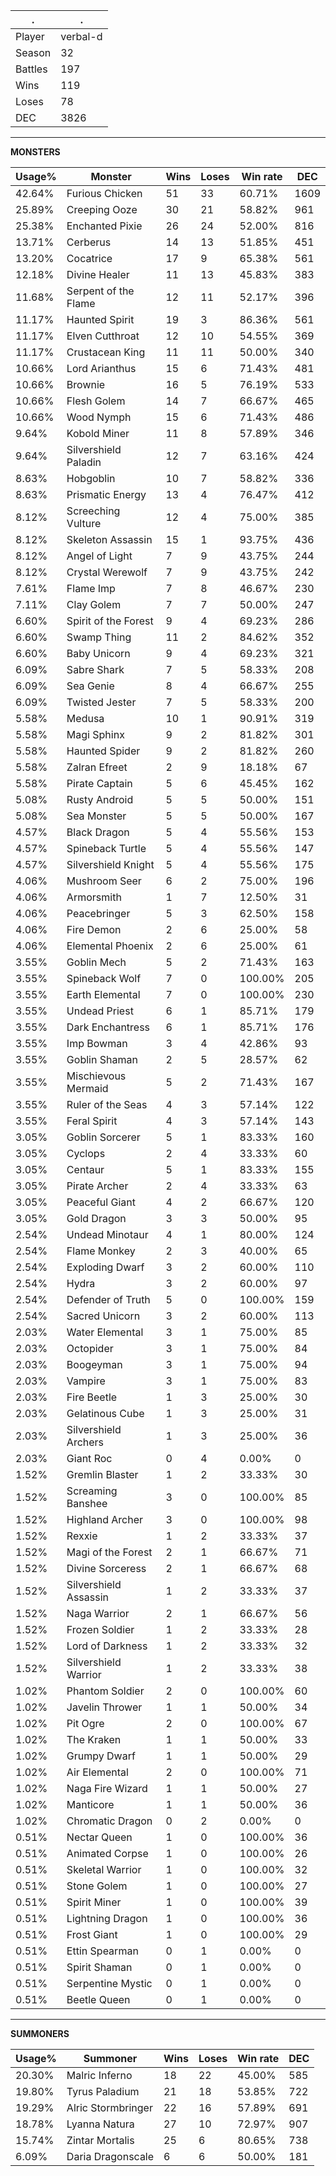 .|.
|-|-
Player|verbal-d
Season|32
Battles|197
Wins|119
Loses|78
DEC|3826

---
**MONSTERS**

Usage%|Monster|Wins|Loses|Win rate|DEC|
-|-|-|-|-|-|
42.64%|Furious Chicken|51|33|60.71%|1609|
25.89%|Creeping Ooze|30|21|58.82%|961|
25.38%|Enchanted Pixie|26|24|52.00%|816|
13.71%|Cerberus|14|13|51.85%|451|
13.20%|Cocatrice|17|9|65.38%|561|
12.18%|Divine Healer|11|13|45.83%|383|
11.68%|Serpent of the Flame|12|11|52.17%|396|
11.17%|Haunted Spirit|19|3|86.36%|561|
11.17%|Elven Cutthroat|12|10|54.55%|369|
11.17%|Crustacean King|11|11|50.00%|340|
10.66%|Lord Arianthus|15|6|71.43%|481|
10.66%|Brownie|16|5|76.19%|533|
10.66%|Flesh Golem|14|7|66.67%|465|
10.66%|Wood Nymph|15|6|71.43%|486|
9.64%|Kobold Miner|11|8|57.89%|346|
9.64%|Silvershield Paladin|12|7|63.16%|424|
8.63%|Hobgoblin|10|7|58.82%|336|
8.63%|Prismatic Energy|13|4|76.47%|412|
8.12%|Screeching Vulture|12|4|75.00%|385|
8.12%|Skeleton Assassin|15|1|93.75%|436|
8.12%|Angel of Light|7|9|43.75%|244|
8.12%|Crystal Werewolf|7|9|43.75%|242|
7.61%|Flame Imp|7|8|46.67%|230|
7.11%|Clay Golem|7|7|50.00%|247|
6.60%|Spirit of the Forest|9|4|69.23%|286|
6.60%|Swamp Thing|11|2|84.62%|352|
6.60%|Baby Unicorn|9|4|69.23%|321|
6.09%|Sabre Shark|7|5|58.33%|208|
6.09%|Sea Genie|8|4|66.67%|255|
6.09%|Twisted Jester|7|5|58.33%|200|
5.58%|Medusa|10|1|90.91%|319|
5.58%|Magi Sphinx|9|2|81.82%|301|
5.58%|Haunted Spider|9|2|81.82%|260|
5.58%|Zalran Efreet|2|9|18.18%|67|
5.58%|Pirate Captain|5|6|45.45%|162|
5.08%|Rusty Android|5|5|50.00%|151|
5.08%|Sea Monster|5|5|50.00%|167|
4.57%|Black Dragon|5|4|55.56%|153|
4.57%|Spineback Turtle|5|4|55.56%|147|
4.57%|Silvershield Knight|5|4|55.56%|175|
4.06%|Mushroom Seer|6|2|75.00%|196|
4.06%|Armorsmith|1|7|12.50%|31|
4.06%|Peacebringer|5|3|62.50%|158|
4.06%|Fire Demon|2|6|25.00%|58|
4.06%|Elemental Phoenix|2|6|25.00%|61|
3.55%|Goblin Mech|5|2|71.43%|163|
3.55%|Spineback Wolf|7|0|100.00%|205|
3.55%|Earth Elemental|7|0|100.00%|230|
3.55%|Undead Priest|6|1|85.71%|179|
3.55%|Dark Enchantress|6|1|85.71%|176|
3.55%|Imp Bowman|3|4|42.86%|93|
3.55%|Goblin Shaman|2|5|28.57%|62|
3.55%|Mischievous Mermaid|5|2|71.43%|167|
3.55%|Ruler of the Seas|4|3|57.14%|122|
3.55%|Feral Spirit|4|3|57.14%|143|
3.05%|Goblin Sorcerer|5|1|83.33%|160|
3.05%|Cyclops|2|4|33.33%|60|
3.05%|Centaur|5|1|83.33%|155|
3.05%|Pirate Archer|2|4|33.33%|63|
3.05%|Peaceful Giant|4|2|66.67%|120|
3.05%|Gold Dragon|3|3|50.00%|95|
2.54%|Undead Minotaur|4|1|80.00%|124|
2.54%|Flame Monkey|2|3|40.00%|65|
2.54%|Exploding Dwarf|3|2|60.00%|110|
2.54%|Hydra|3|2|60.00%|97|
2.54%|Defender of Truth|5|0|100.00%|159|
2.54%|Sacred Unicorn|3|2|60.00%|113|
2.03%|Water Elemental|3|1|75.00%|85|
2.03%|Octopider|3|1|75.00%|84|
2.03%|Boogeyman|3|1|75.00%|94|
2.03%|Vampire|3|1|75.00%|83|
2.03%|Fire Beetle|1|3|25.00%|30|
2.03%|Gelatinous Cube|1|3|25.00%|31|
2.03%|Silvershield Archers|1|3|25.00%|36|
2.03%|Giant Roc|0|4|0.00%|0|
1.52%|Gremlin Blaster|1|2|33.33%|30|
1.52%|Screaming Banshee|3|0|100.00%|85|
1.52%|Highland Archer|3|0|100.00%|98|
1.52%|Rexxie|1|2|33.33%|37|
1.52%|Magi of the Forest|2|1|66.67%|71|
1.52%|Divine Sorceress|2|1|66.67%|68|
1.52%|Silvershield Assassin|1|2|33.33%|37|
1.52%|Naga Warrior|2|1|66.67%|56|
1.52%|Frozen Soldier|1|2|33.33%|28|
1.52%|Lord of Darkness|1|2|33.33%|32|
1.52%|Silvershield Warrior|1|2|33.33%|38|
1.02%|Phantom Soldier|2|0|100.00%|60|
1.02%|Javelin Thrower|1|1|50.00%|34|
1.02%|Pit Ogre|2|0|100.00%|67|
1.02%|The Kraken|1|1|50.00%|33|
1.02%|Grumpy Dwarf|1|1|50.00%|29|
1.02%|Air Elemental|2|0|100.00%|71|
1.02%|Naga Fire Wizard|1|1|50.00%|27|
1.02%|Manticore|1|1|50.00%|36|
1.02%|Chromatic Dragon|0|2|0.00%|0|
0.51%|Nectar Queen|1|0|100.00%|36|
0.51%|Animated Corpse|1|0|100.00%|26|
0.51%|Skeletal Warrior|1|0|100.00%|32|
0.51%|Stone Golem|1|0|100.00%|27|
0.51%|Spirit Miner|1|0|100.00%|39|
0.51%|Lightning Dragon|1|0|100.00%|36|
0.51%|Frost Giant|1|0|100.00%|29|
0.51%|Ettin Spearman|0|1|0.00%|0|
0.51%|Spirit Shaman|0|1|0.00%|0|
0.51%|Serpentine Mystic|0|1|0.00%|0|
0.51%|Beetle Queen|0|1|0.00%|0|

---
**SUMMONERS**

Usage%|Summoner|Wins|Loses|Win rate|DEC|
-|-|-|-|-|-|
20.30%|Malric Inferno|18|22|45.00%|585|
19.80%|Tyrus Paladium|21|18|53.85%|722|
19.29%|Alric Stormbringer|22|16|57.89%|691|
18.78%|Lyanna Natura|27|10|72.97%|907|
15.74%|Zintar Mortalis|25|6|80.65%|738|
6.09%|Daria Dragonscale|6|6|50.00%|181|
